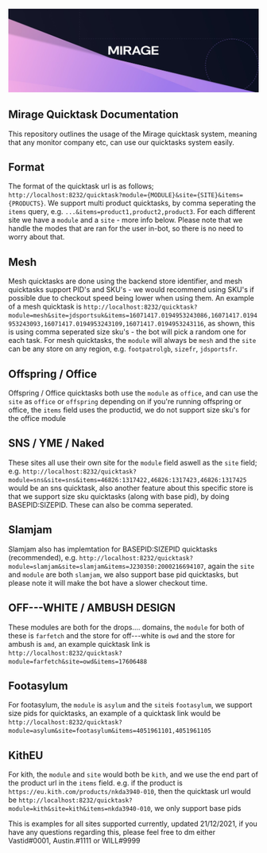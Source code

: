 ![](https://github.com/MirageAIO/quicktask-documentation/blob/main/miragebanner.jpeg)
## Mirage Quicktask Documentation
This repository outlines the usage of the Mirage quicktask system, meaning that any monitor company etc, can use our quicktasks system easily.

## Format
The format of the quicktask url is as follows; `http://localhost:8232/quicktask?module={MODULE}&site={SITE}&items={PRODUCTS}`. We support multi product quicktasks, by comma seperating the `items` query, e.g. `...&items=product1,product2,product3`. For each different site we have a `module` and a `site` - more info below. Please note that we handle the modes that are ran for the user in-bot, so there is no need to worry about that.

## Mesh
Mesh quicktasks are done using the backend store identifier, and mesh quicktasks support PID's and SKU's - we would recommend using SKU's if possible due to checkout speed being lower when using them. An example of a mesh quicktask is `http://localhost:8232/quicktask?module=mesh&site=jdsportsuk&items=16071417.0194953243086,16071417.0194953243093,16071417.0194953243109,16071417.0194953243116`, as shown, this is using comma seperated size sku's - the bot will pick a random one for each task. For mesh quicktasks, the `module` will always be `mesh` and the `site` can be any store on any region, e.g. `footpatrolgb`, `sizefr`, `jdsportsfr`.

## Offspring / Office
Offspring / Office quicktasks both use the `module` as `office`, and can use the `site` as `office` or `offspring` depending on if you're running offspring or office, the `items` field uses the productid, we do not support size sku's for the office module

## SNS / YME / Naked
These sites all use their own site for the `module` field aswell as the `site` field; e.g. `http://localhost:8232/quicktask?module=sns&site=sns&items=46826:1317422,46826:1317423,46826:1317425` would be an sns quicktask, also another feature about this specific store is that we support size sku quicktasks (along with base pid), by doing BASEPID:SIZEPID. These can also be comma seperated.

## Slamjam
Slamjam also has implemtation for BASEPID:SIZEPID quicktasks (recommended), e.g. `http://localhost:8232/quicktask?module=slamjam&site=slamjam&items=J230350:2000216694107`, again the `site` and `module` are both `slamjam`, we also support base pid quicktasks, but please note it will make the bot have a slower checkout time.

## OFF---WHITE / AMBUSH DESIGN
These modules are both for the drops.... domains, the `module` for both of these is `farfetch` and the store for off---white is `owd` and the store for ambush is `amd`, an example quicktask link is `http://localhost:8232/quicktask?module=farfetch&site=owd&items=17606488`

## Footasylum
For footasylum, the `module` is `asylum` and the `site`is `footasylum`, we support size pids for quicktasks, an example of a quicktask link would be `http://localhost:8232/quicktask?module=asylum&site=footasylum&items=4051961101,4051961105`

## KithEU
For kith, the `module` and `site` would both be `kith`, and we use the end part of the product url in the `items` field. e.g. if the product is `https://eu.kith.com/products/nkda3940-010`, then the quicktask url would be `http://localhost:8232/quicktask?module=kith&site=kith&items=nkda3940-010`, we only support base pids

This is examples for all sites supported currently, updated 21/12/2021, if you have any questions regarding this, please feel free to dm either Vastid#0001, Austin.#1111 or WILL#9999
